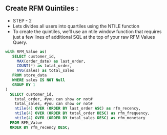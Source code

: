 ## Create RFM Quintiles :
- STEP - 2
- Lets divides all users into quartiles using the NTILE function
- To create the quintiles, we’ll use an ntile window function that requires just a few lines of additional SQL at the top of your raw RFM Values Query.

```sql
with RFM_Value as(
   SELECT customer_id,
     MAX(order_date) as last_order,
     COUNT(*) as total_order,
     AVG(sales) as total_sales
   FROM store_data
   WHERE sales IS NOT Null
   GROUP BY 1
)
  SELECT customer_id,
    total_order, #you can show or not#
    total_sales, #you can show or not#
    ntile(4) OVER (ORDER BY last_order ASC) as rfm_recency,
    ntile(4) OVER (ORDER BY total_order DESC) as rfm_frequency,
    ntile(4) OVER (ORDER BY total_sales DESC) as rfm_monetary
  FROM RFM_Value
  ORDER BY rfm_recency DESC;
  ```
